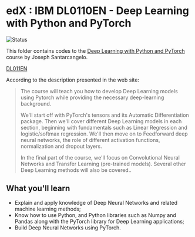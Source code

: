 # edX : IBM DL0110EN - Deep Learning with Python and PyTorch

<img alt="Status" src="https://cdn.rawgit.com/rogergranada/MOOCs/master/_utils/inprogress.svg">

This folder contains codes to the [Deep Learning with Python and PyTorch](https://www.edx.org/course/deep-learning-with-python-and-pytorch) course by Joseph Santarcangelo. 

[DL011EN](https://prod-discovery.edx-cdn.org/media/course/image/17920e6b-e3ed-4819-8116-e48854e62cce-f78831c35d44.small.jpg)

According to the description presented in the web site:

> The course will teach you how to develop Deep Learning models using Pytorch while providing the necessary deep-learning background.
> 
> We'll start off with PyTorch's tensors and its Automatic Differentiation package. Then we'll cover different Deep Learning models in each section, beginning with fundamentals such as Linear Regression and logistic/softmax regression.
We'll then move on to Feedforward deep neural networks, the role of different activation functions, normalization and dropout layers.
> 
> In the final part of the course, we'll focus on Convolutional Neural Networks and Transfer Learning (pre-trained models). Several other Deep Learning methods will also be covered..


## What you'll learn
- Explain and apply knowledge of Deep Neural Networks and related machine learning methods;
- Know how to use Python, and Python libraries such as Numpy and Pandas along with the PyTorch library for Deep Learning applications;
- Build Deep Neural Networks using PyTorch.

